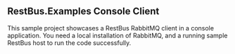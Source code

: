 ## RestBus.Examples Console Client ##

This sample project showcases a RestBus RabbitMQ client in a console application.
You need a local installation of RabbitMQ, and a running sample RestBus host to run the code successfully.
